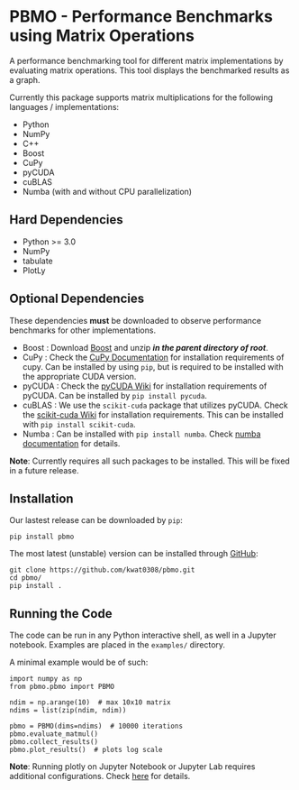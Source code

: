 # PBMO - Performance Benchmarks using Matrix Operations

A performance benchmarking tool for different matrix implementations by evaluating matrix operations. This tool displays the benchmarked results as a graph.

Currently this package supports matrix multiplications for the following languages / implementations:

- Python
- NumPy
- C++
- Boost
- CuPy
- pyCUDA
- cuBLAS
- Numba (with and without CPU parallelization)
<!-- - Numba with CUDA -->

## Hard Dependencies

- Python >= 3.0
- NumPy
- tabulate
- PlotLy

## Optional Dependencies

These dependencies **must** be downloaded to observe performance benchmarks for other implementations.

- Boost : Download [Boost](https://www.boost.org/users/download/) and unzip **_in the parent directory of root_**.
- CuPy : Check the [CuPy Documentation](https://docs.cupy.dev/en/stable/install.html) for installation requirements of cupy. Can be installed by using `pip`, but is required to be installed with the appropriate CUDA version.
- pyCUDA : Check the [pyCUDA Wiki](https://wiki.tiker.net/PyCuda/Installation/Windows/) for installation requirements of pyCUDA. Can be installed by `pip install pycuda`.
- cuBLAS : We use the `scikit-cuda` package that utilizes pyCUDA. Check the [scikit-cuda Wiki](https://scikit-cuda.readthedocs.io/en/latest/) for installation requirements. This can be installed with `pip install scikit-cuda`.
- Numba : Can be installed with `pip install numba`. Check [numba documentation](https://numba.readthedocs.io/en/stable/cuda/overview.html) for details.
<!-- - Numba with CUDA : Only compatible with NVIDIA graphics card with compute capability 3.0 or above. Check [Numba with CUDA Overview](https://numba.readthedocs.io/en/stable/cuda/overview.html) for more information, as well as necessary configurations to allow Numba to access CUDA Toolkit. -->

**Note**: Currently requires all such packages to be installed. This will be fixed in a future release.

## Installation

Our lastest release can be downloaded by `pip`:

```
pip install pbmo
```

The most latest (unstable) version can be installed through [GitHub](https://github.com/kwat0308/pbmo):

```
git clone https://github.com/kwat0308/pbmo.git
cd pbmo/
pip install .
```

## Running the Code

The code can be run in any Python interactive shell, as well in a Jupyter notebook. Examples are placed in the `examples/` directory.

A minimal example would be of such:

```
import numpy as np
from pbmo.pbmo import PBMO

ndim = np.arange(10)  # max 10x10 matrix
ndims = list(zip(ndim, ndim))

pbmo = PBMO(dims=ndims)  # 10000 iterations
pbmo.evaluate_matmul()
pbmo.collect_results()
pbmo.plot_results()  # plots log scale
```

**Note**: Running plotly on Jupyter Notebook or Jupyter Lab requires additional configurations. Check [here](https://plotly.com/python/getting-started/) for details.

<!-- This project compares the performance between a built-in array, an external C++ library, and Python (numpy) by evaluating the norm from matrices constructed using C-arrays, the uBLAS library from Boost, and a numpy array.

###### Notes for Window command prompt users
- All python commands (ex. **python setup.py build_ext**) should be replaced with **py** instead.
- A **.exe** extension should be applied instead of a **.o** extension for object codes.

## Requirements
- Python3 or above
- **pip** (if Python version is <=3.4)
- numpy and matplotlib modules in Python
- C++11 or above
- uBLAS library in Boost
- A C++ compiler (g++, CLANG++, or Microsoft C++ compiler)
- pybind11

## Installation
The module containing the relavent classes can be installed in the following ways:
1. using **pip**: **pip install .**
2. using **python**: **python setup.py build_ext**, then **python setup.py install**
The modules for the user-defined Matrix class (matrices created from C-arrays) can be imported with **Matrix**. The module for matrices constructed from Boost can be imported with **BoostMatrix**.
- If a different C++ compiler is being used, make sure to change the compiler configurations (**os.environ["CC"]**) in the top of the file **setup.py**.
- If you do not have **pybind11** installed, install from **pip** by using the following command: **pip install pybind11**. Alternatively, this can be downloaded using **git clone** from [here](https://github.com/pybind/pybind11/tree/stable).
- If you do not have **Boost** installed, install it from [here](https://www.boost.org/doc/libs/1_73_0/more/getting_started/windows.html).

## Testing for performance

Performance tests can be run by **python tests/test_from_nparray.py** and **python tests/test_from_datafile.py**, where tests are run by using numpy arrays or constructed data files as valid inputs respectively. The maximum matrix dimension (n) for a n-by-n matrix is set to 1000. A plot showing the performance as a function of dimension will be displayed. The constructed numpy array / datafile will have random values from 0-1 as elements with the provided shape.
Available flags:
- **--verbosity, -v**: Set verbosity level (integer from 0-4). Default is 0.
- **--debug, -d**: Activate debugging mode. Sets verbosity to level 4 and presets maximum dimension (n) to 50.

Performance test can also be run by **python tests/test_matrix.py**. This compares the performance for a small and large matrix. The rows and columns of the smaller matrix, as well as the scaling factor of the smaller vs larger matrix, is set by user input. The constructed numpy array / datafile will have random values from 0-1 as elements with the provided shape.
Available flags:
- **--verbosity, -v**: Set verbosity level (integer from 0-4). Default is 0.
- **--mode, -m**: Set whether to benchmark performance from a datafile, a numpy array, or both (inputs: datafile, np_array, or both). Default is both.
- **--debug, -d**: Activate debugging mode. Sets verbosity to level 4 and presets rowsize = 3, columnsize = 4, scale = 50.

## Tasks
- [x] Implement performance benchmarks in Python with datafiles
- [x] Implement performance benchmarks in Python with iterations
- [x] Implement constructors that pass numpy arrays by reference
- [x] Integrate Boost performance test with numpy array tests
- [x] Create performance plot (dimension vs time)
- [x] Fix slow performance for C++ matrices
- [ ] Add more descriptions for distribution in setup.py
- [ ] Implement performance benchmarks in C++
- [ ] Create a Makefile for performance benchmarks in C++
- [ ] Add uneven matrices for plotting -->

<!-- Performance tests can be run by **python tests/test_from_nparray.py** and **python tests/test_from_datafile.py**, where tests are run by using numpy arrays or constructed data files as valid inputs respectively. The user input requires the maximum matrix dimension (n) for a square matrix. A plot showing the performance as a function of dimension will be displayed. The constructed numpy array / datafile will have random values from 0-1 as elements with the provided shape.
Available flags:
- **--verbosity, -v**: Set verbosity level (integer from 0-4). Default is 0.
- **--debug, -d**: Activate debugging mode. Sets verbosity to level 4 and presets maximum dimension (n) to 10. -->

<!-- ## Installation of user-defined module
The C++ library containing the user-defined Matrix class can simply be installed by using the usual **pip** command: **pip install .**  .  Alternatively, the package can be built by using the Python command: **python setup.py build_ext**, followed by installing the package with **python setup.py install**.
- If a different C++ compiler is being used, make sure to change the compiler configurations (**os.environ["CC"]**) in the top of the file **setup.py**.
- If you do not have **pybind11** installed, install from **pip** by using the following command: **pip install pybind11**.
The Matrix module can then be used by importing **Matrix**.

## Testing for Python vs C++ performance
To test how the perfomance of a **numpy** array compares with the matrix constructed from the user-defined Matrix class in C++, run **python test/test_matrix.py**. This allows the user to test the performance for the Matrix class vs numpy arrays with row and column dimensions from user input, as well as the scaling factor for larger matrices. The constructed numpy array / datafile will have random values from 0-1 as elements with the provided shape.
Available flags:
- **-v, --verbosity**: Set verbosity level (integer from 0-4). Default is 0.
- **-m, --mode**: Set whether to benchmark performance from a datafile, a numpy array, or both (inputs: datafile, np_array, or both). Default is both.
- **-d, --debug**: Activate debugging mode. Sets verbosity to level 4 and presets rowsize = 3, columnsize = 4, scale = 1000.

## Testing the performance of Boost C++ matrices vs user-defined matrices
To compare between matrices constructed from the **uBLAS** library from **Boost** and the user-defined Matrix class, perform the following steps:
  1. Make sure that the data files **small_data.tsv** and **large_data.tsv** exist in the **data** directory. If not, run **python test/test_matrix.py** after installing the C++ library. Also, make sure that you have installed the **Boost** library from the following website: https://www.boost.org/doc/libs/1_73_0/more/getting_started/windows.html. This will automatically contain the **uBLAS** library.
  2. Compile the source code from the project directory. The command used will differ depending on your compiler.
     - If you are using the Microsoft C++ compiler from command line, run the following command: **cl.exe /EHsc /Fe"tests\test_matrix.exe" /I cpptasks\include /I \path\to\boost tests\test_matrix.cc cpptasks\src\Matrix.cc** (replace **path\to\boost** to your path to the directory in which boost is installed).
     - If you are using a Unix system with terminal (either a g++ or CLANG++ compiler), run the following command: **g++ -o tests/test_matrix.o -I cpptasks/include tests/test_matrix.cc cpptasks/src/Matrix.cc**. For CLANG++, replace **g++** with **clang++**.
  3. Run the executable from the project directory. -->
